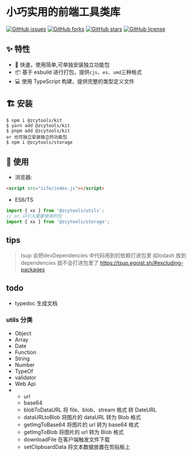 
# 小巧实用的前端工具类库

[![GitHub issues](https://img.shields.io/github/issues/zhuchuanyong/FEutils)](https://github.com/zhuchuanyong/FEutils/issues)
[![GitHub forks](https://img.shields.io/github/forks/zhuchuanyong/FEutils)](https://github.com/zhuchuanyong/FEutils/network)
[![GitHub stars](https://img.shields.io/github/stars/zhuchuanyong/FEutils)](https://github.com/zhuchuanyong/FEutils/stargazers)
[![GitHub license](https://img.shields.io/github/license/zhuchuanyong/FEutils)](https://github.com/zhuchuanyong/FEutils)

## ✨ 特性
- 🚀 快速，使用简单,可单独安装独立功能包
- 📦 基于 esbuild 进行打包，提供`cjs`、`es`、`umd`三种格式
- 💻 使用 TypeScript 构建，提供完整的类型定义文件

## 🏗 安装

```shell
$ npm i @zcytools/kit
$ yarn add @zcytools/kit
$ pnpm add @zcytools/kit
or 也可独立安装独立的功能包
$ npm i @zcytools/storage
```
## 🔨 使用

* 浏览器:

```html
<script src="iife/index.js"></script>
```

* ES6/TS

```ts
import { xx } from '@zcytools/utils';
// or 只引入需要使用的包
import { xx } from '@zcytools/storage';
```
## tips

> tsup 会把devDependencies 中代码用到的依赖打进包里 如lodash  放到dependencies 就不会打进包里了
> https://tsup.egoist.sh/#excluding-packages
## todo

* typedoc 生成文档

### utils 分类

* Object
* Array 
* Date
* Function
* String
* Number
* TypeOf
* validator
* Web Api
* * url
  * base64
  * blobToDataURL 将 file、blob、stream 格式 转 DateURL
  * dataURLtoBlob 将图片的 dataURL 转为 Blob 格式
  * getImgToBase64 将图片的 url 转为 base64 格式
  * getImgToBlob 将图片的 url 转为 Blob 格式
  * downloadFile 在客户端触发文件下载
  * setClipboardData 将文本数据放置在剪贴板上






